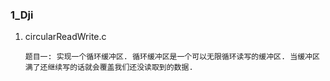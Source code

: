 ### 1_Dji

1. circularReadWrite.c

   ```
   题目一: 实现一个循环缓冲区. 循环缓冲区是一个可以无限循环读写的缓冲区. 当缓冲区满了还继续写的话就会覆盖我们还没读取到的数据.
   ```

